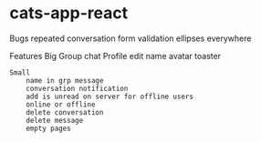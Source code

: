 # cats-app-react

Bugs
    repeated conversation
    form validation
    ellipses everywhere


Features
    Big
        Group chat
        Profile edit name avatar
        toaster

    Small
        name in grp message
        conversation notification
        add is unread on server for offline users
        online or offline
        delete conversation
        delete message
        empty pages

